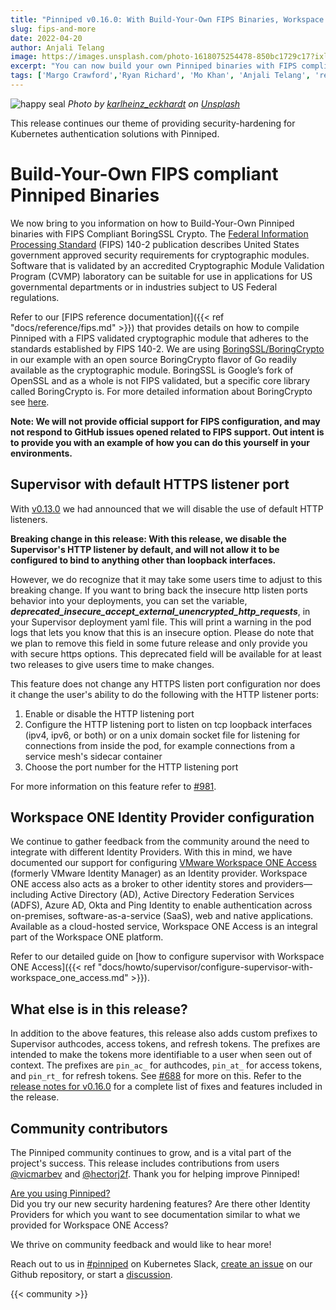 ```yaml
---
title: "Pinniped v0.16.0: With Build-Your-Own FIPS Binaries, Workspace ONE IDP configuration, and Supervisor HTTP listener changes"
slug: fips-and-more
date: 2022-04-20
author: Anjali Telang
image: https://images.unsplash.com/photo-1618075254478-850bc1729c17?ixlib=rb-1.2.1&ixid=MnwxMjA3fDB8MHxwaG90by1wYWdlfHx8fGVufDB8fHx8&auto=format&fit=crop&w=2274&q=80
excerpt: "You can now build your own Pinniped binaries with FIPS compliant BoringCrypto, HTTPS will be the default for our public facing Supervisor listener ports, and we provide you with documentation to configure Workspace ONE Access as an OIDC Identity Provider"
tags: ['Margo Crawford','Ryan Richard', 'Mo Khan', 'Anjali Telang', 'release']
---
```


![happy seal](https://images.unsplash.com/photo-1618075254478-850bc1729c17?ixlib=rb-1.2.1&ixid=MnwxMjA3fDB8MHxwaG90by1wYWdlfHx8fGVufDB8fHx8&auto=format&fit=crop&w=2274&q=80)
*Photo by [karlheinz_eckhardt](https://unsplash.com/@karlheinz_eckhardt) on [Unsplash](https://unsplash.com/s/photos/seal)*

This release continues our theme of providing security-hardening for Kubernetes authentication solutions with Pinniped.  

# Build-Your-Own FIPS compliant Pinniped Binaries

We now bring to you information on how to Build-Your-Own Pinniped binaries with FIPS Compliant BoringSSL Crypto. The [Federal Information Processing Standard](https://csrc.nist.gov/publications/detail/fips/140/2/final) (FIPS) 140-2 publication describes United States government approved security requirements for cryptographic modules. Software that is validated by an accredited Cryptographic Module Validation Program (CVMP) laboratory can be suitable for use in applications for US governmental departments or in industries subject to US Federal regulations.

Refer to our [FIPS reference documentation]({{< ref "docs/reference/fips.md" >}}) that provides details on how to compile Pinniped  with a FIPS validated cryptographic module that adheres to the standards established by FIPS 140-2. We are using [BoringSSL/BoringCrypto](https://github.com/golang/go/blob/dev.boringcrypto/misc/boring/README.md) in our example with an open source BoringCrypto flavor of Go readily available as the cryptographic module. BoringSSL is Google’s fork of OpenSSL and as a whole is not FIPS validated, but a specific core library called BoringCrypto is. For more detailed information about BoringCrypto see [here](https://boringssl.googlesource.com/boringssl/+/master/crypto/fipsmodule/FIPS.md).

**Note: We will not provide official support for FIPS configuration, and may not respond to GitHub issues opened related to FIPS support. Out intent is to provide you with an example of how you can do this yourself in your environments.**  

## Supervisor with default HTTPS listener port

With [v0.13.0](https://github.com/vmware/pinniped/releases/tag/v0.13.0) we had announced that we will disable the use of default HTTP listeners.

**Breaking change in this release: With this release, we disable the Supervisor's HTTP listener by default, and will not allow it to be configured to bind to anything other than loopback interfaces.**

However, we do recognize that it may take some users time to adjust to this breaking change. If you want to bring back the insecure http listen ports behavior into your deployments, you can set the  variable, ***deprecated_insecure_accept_external_unencrypted_http_requests***, in your Supervisor deployment yaml file. This will print a warning in the pod logs that lets you know that this is an insecure option. Please do note that we plan to remove this field in some future release and only provide you with secure https options. This deprecated field will be available for at least two releases to give users time to make changes.  

This feature does not change any HTTPS listen port configuration nor does it change the user's ability to do the following with the HTTP listener ports:

1. Enable or disable the HTTP listening port
2. Configure the HTTP listening port to listen on tcp loopback interfaces (ipv4, ipv6, or both) or on a unix domain socket file for listening for connections from inside the pod, for example connections from a service mesh's sidecar container
3. Choose the port number for the HTTP listening port

For more information on this feature refer to [#981](https://github.com/vmware/pinniped/issues/981).

## Workspace ONE Identity Provider configuration

We continue to gather feedback from the community around the need to integrate with different Identity Providers. With this in mind, we have documented our support for configuring [VMware Workspace ONE Access](https://www.vmware.com/products/workspace-one/access.html) (formerly VMware Identity Manager) as an Identity provider. Workspace ONE access also acts as a broker to other identity stores and providers—including Active Directory (AD), Active Directory Federation Services (ADFS), Azure AD, Okta and Ping Identity to enable authentication across on-premises, software-as-a-service (SaaS), web and native applications. Available as a cloud-hosted service, Workspace ONE Access is an integral part of the Workspace ONE platform.

Refer to our detailed guide  on [how to configure supervisor with Workspace ONE Access]({{< ref "docs/howto/supervisor/configure-supervisor-with-workspace_one_access.md" >}}).  

## What else is in this release?

In addition to the above features, this release also adds custom prefixes to Supervisor authcodes, access tokens, and refresh tokens. The prefixes are intended to make the tokens more identifiable to a user when seen out of context. The prefixes are `pin_ac_` for authcodes, `pin_at_` for access tokens, and `pin_rt_` for refresh tokens. See [#688](https://github.com/vmware/pinniped/issues/688) for more on this.
Refer to the [release notes for v0.16.0](https://github.com/vmware/pinniped/releases/tag/v0.16.0) for a complete list of fixes and features included in the release.

## Community contributors

The Pinniped community continues to grow, and is a vital part of the project's success. This release includes contributions from users [@vicmarbev](https://github.com/vicmarbev) and [@hectorj2f](https://github.com/hectorj2f). Thank you for helping improve Pinniped!

[Are you using Pinniped?](https://github.com/vmware/pinniped/discussions/152)  
Did you try our new security hardening features?
Are there other Identity Providers for which you want to see documentation similar to what we provided for Workspace ONE Access?  

We thrive on community feedback and would like to hear more!  

Reach out to us in [#pinniped](https://go.pinniped.dev/community/slack) on Kubernetes Slack,
[create an issue](https://github.com/vmware/pinniped/issues/new/choose) on our Github repository,
or start a [discussion](https://github.com/vmware/pinniped/discussions).

{{< community >}}
